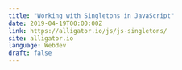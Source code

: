 ```yaml
---
title: "Working with Singletons in JavaScript"
date: 2019-04-19T00:00:00Z
link: https://alligator.io/js/js-singletons/
site: alligator.io
language: Webdev
draft: false
---
```

